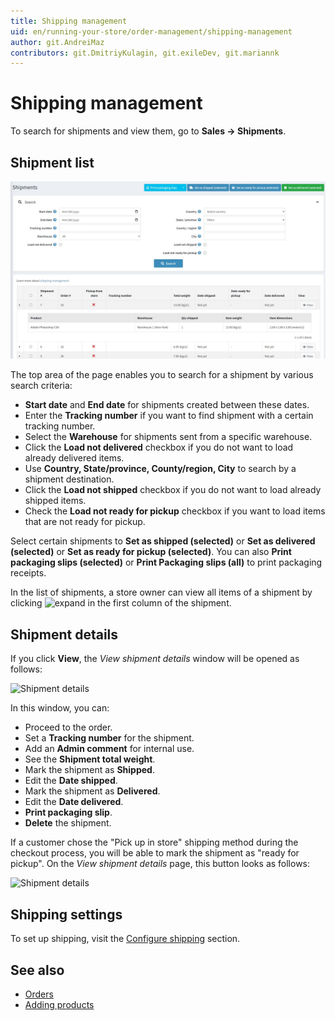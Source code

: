 ```yaml
---
title: Shipping management
uid: en/running-your-store/order-management/shipping-management
author: git.AndreiMaz
contributors: git.DmitriyKulagin, git.exileDev, git.mariannk
---
```


# Shipping management

To search for shipments and view them, go to **Sales → Shipments**.

## Shipment list

![Shipment list](_static/shipping-management/order-shipment-list.jpg)

The top area of the page enables you to search for a shipment by various search criteria:

* **Start date** and **End date** for shipments created between these dates.
* Enter the **Tracking number** if you want to find shipment with a certain tracking number.
* Select the **Warehouse** for shipments sent from a specific warehouse.
* Click the **Load not delivered** checkbox if you do not want to load already delivered items.
* Use **Country, State/province, County/region, City** to search by a shipment destination.
* Click the **Load not shipped** checkbox if you do not want to load already shipped items.
* Check the **Load not ready for pickup** checkbox if you want to load items that are not ready for pickup.

Select certain shipments to **Set as shipped (selected)** or **Set as delivered (selected)** or **Set as ready for pickup (selected)**. You can also **Print packaging slips (selected)** or **Print Packaging slips (all)** to print packaging receipts.

In the list of shipments, a store owner can view all items of a shipment by clicking ![expand](_static/shipping-management/order-shipment-expand.png) in the first column of the shipment.

## Shipment details

If you click **View**, the *View shipment details* window will be opened as follows:

![Shipment details](_static/shipping-management/shipment-details.jpg)

In this window, you can:

* Proceed to the order.
* Set a **Tracking number** for the shipment.
* Add an **Admin comment** for internal use.
* See the **Shipment total weight**.
* Mark the shipment as **Shipped**.
* Edit the **Date shipped**.
* Mark the shipment as **Delivered**.
* Edit the **Date delivered**.
* **Print packaging slip**.
* **Delete** the shipment.

If a customer chose the "Pick up in store" shipping method during the checkout process, you will be able to mark the shipment as "ready for pickup". On the *View shipment details* page, this button looks as follows:

![Shipment details](_static/shipping-management/ready-for-pickup.jpg)

## Shipping settings

To set up shipping, visit the [Configure shipping](xref:en/getting-started/configure-shipping/index) section.

## See also

* [Orders](xref:en/running-your-store/order-management/orders)
* [Adding products](xref:en/running-your-store/catalog/products/add-products)
